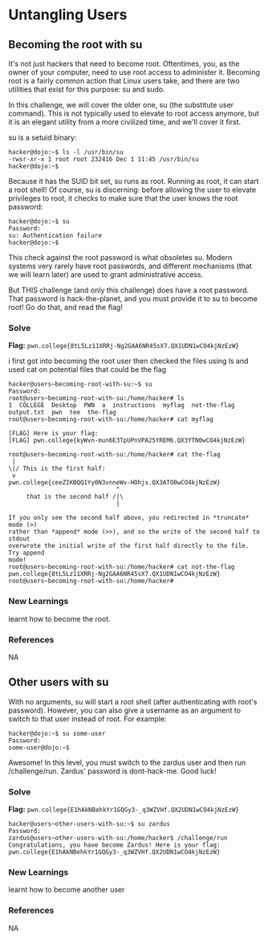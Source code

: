 # Untangling Users

## Becoming the root with su
It's not just hackers that need to become root. Oftentimes, you, as the owner of your computer, need to use root access to administer it. Becoming root is a fairly common action that Linux users take, and there are two utilities that exist for this purpose: su and sudo.

In this challenge, we will cover the older one, su (the substitute user command). This is not typically used to elevate to root access anymore, but it is an elegant utility from a more civilized time, and we'll cover it first.

su is a setuid binary:
```
hacker@dojo:~$ ls -l /usr/bin/su
-rwsr-xr-x 1 root root 232416 Dec 1 11:45 /usr/bin/su
hacker@dojo:~$
```
Because it has the SUID bit set, su runs as root. Running as root, it can start a root shell! Of course, su is discerning: before allowing the user to elevate privileges to root, it checks to make sure that the user knows the root password:
```
hacker@dojo:~$ su
Password: 
su: Authentication failure
hacker@dojo:~$
```
This check against the root password is what obsoletes su. Modern systems very rarely have root passwords, and different mechanisms (that we will learn later) are used to grant administrative access.

But THIS challenge (and only this challenge) does have a root password. That password is hack-the-planet, and you must provide it to su to become root! Go do that, and read the flag!

### Solve
**Flag:** `pwn.college{8tL5Lz11XRRj-Ng2GAA6NR45sX7.QX1UDN1wCO4kjNzEzW}`

i first got into becoming the root user then checked the files using ls and used cat on potential files that could be the flag

```
hacker@users~becoming-root-with-su:~$ su
Password:
root@users~becoming-root-with-su:/home/hacker# ls
1  COLLEGE  Desktop  PWN  a  instructions  myflag  not-the-flag  output.txt  pwn  tee  the-flag
root@users~becoming-root-with-su:/home/hacker# cat myflag

[FLAG] Here is your flag:
[FLAG] pwn.college{kyWvn-mun6E3TpUPnVPA25YREM6.QX3YTN0wCO4kjNzEzW}

root@users~becoming-root-with-su:/home/hacker# cat the-flag
 |
\|/ This is the first half:
 v
pwn.college{ceeZIKBQQ1Yy0N3vnneWv-HOhjx.QX3ATO0wCO4kjNzEzW}
                              ^
     that is the second half /|\
                              |

If you only see the second half above, you redirected in *truncate* mode (>)
rather than *append* mode (>>), and so the write of the second half to stdout
overwrote the initial write of the first half directly to the file. Try append
mode!
root@users~becoming-root-with-su:/home/hacker# cat not-the-flag
pwn.college{8tL5Lz11XRRj-Ng2GAA6NR45sX7.QX1UDN1wCO4kjNzEzW}
root@users~becoming-root-with-su:/home/hacker#
```

### New Learnings
learnt how to become the root.

### References 
NA

## Other users with su
With no arguments, su will start a root shell (after authenticating with root's password). However, you can also give a username as an argument to switch to that user instead of root. For example:
```
hacker@dojo:~$ su some-user
Password:
some-user@dojo:~$
```
Awesome! In this level, you must switch to the zardus user and then run /challenge/run. Zardus' password is dont-hack-me. Good luck!

### Solve
**Flag:** `pwn.college{E1hAkNBehkYr1GQGy3-_q3WZVHf.QX2UDN1wCO4kjNzEzW}`

```
hacker@users~other-users-with-su:~$ su zardus
Password:
zardus@users~other-users-with-su:/home/hacker$ /challenge/run
Congratulations, you have become Zardus! Here is your flag:
pwn.college{E1hAkNBehkYr1GQGy3-_q3WZVHf.QX2UDN1wCO4kjNzEzW}
```

### New Learnings
learnt how to become another user

### References 
NA



